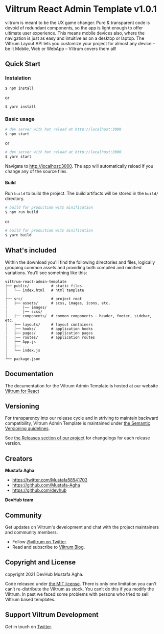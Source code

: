 # Viltrum React Admin Template v1.0.1

viltrum is meant to be the UX game changer. Pure & transparent code is devoid of redundant components, so the app is light enough to offer ultimate user experience. This means mobile devices also, where the navigation is just as easy and intuitive as on a desktop or laptop. The Viltrum Layout API lets you customize your project for almost any device – be it Mobile, Web or WebApp – Viltrum covers them all!

## Quick Start

### Instalation

``` bash
$ npm install
```

or

``` bash
$ yarn install
```

### Basic usage

``` bash
# dev server with hot reload at http://localhost:3000
$ npm start
```

or 

``` bash
# dev server with hot reload at http://localhost:3000
$ yarn start
```

Navigate to [http://localhost:3000](http://localhost:3000). The app will automatically reload if you change any of the source files.

#### Build

Run `build` to build the project. The build artifacts will be stored in the `build/` directory.

```bash
# build for production with minification
$ npm run build
```

or

```bash
# build for production with minification
$ yarn build
```

## What's included

Within the download you'll find the following directories and files, logically grouping common assets and providing both compiled and minified variations. You'll see something like this:

```
viltrum-react-admin-template
├── public/          # static files
│   └── index.html   # html template
│
├── src/             # project root
│   ├── assets/      # scss, images, icons, etc.
|       |── images/
|       |── scss/
│   ├── components/  # common components - header, footer, sidebar, etc.
│   ├── layouts/     # layout containers
|   |── hooks/       # application hooks
│   ├── pages/       # application pages
|   |── routes/      # application routes
│   ├── App.js
│   ├── ...
│   └── index.js
│
└── package.json
```

## Documentation

The documentation for the Viltrum Admin Template is hosted at our website [Viltrum for React](https://viltrum.dev-hub.live)

## Versioning

For transparency into our release cycle and in striving to maintain backward compatibility, Viltrum Admin Template is maintained under [the Semantic Versioning guidelines](http://semver.org/).

See [the Releases section of our project](https://github.com/Mustafa-Agha/viltrum/releases) for changelogs for each release version.

## Creators

**Mustafa Agha**
* <https://twitter.com/Mustafa58541703>
* <https://github.com/Mustafa-Agha>
* <https://github.com/devhub>

**DevHub team**

## Community

Get updates on Viltrum's development and chat with the project maintainers and community members.

- Follow [@viltrum on Twitter](https://twitter.com/Mustafa58541703).
- Read and subscribe to [Viltrum Blog](https://blog.dev-hub.live).

## Copyright and License

copyright 2021 DevHub Mustafa Agha.   

 
Code released under [the MIT license](https://github.com/Mustafa-Agha/viltrum/blob/master/LICENSE).
There is only one limitation you can't can’t re-distribute the Viltrum as stock. You can’t do this if you modify the Viltrum. In past we faced some problems with persons who tried to sell Viltrum based templates.

## Support Viltrum Development

Get in touch on [Twitter](https://twitter.com/Mustafa58541703).